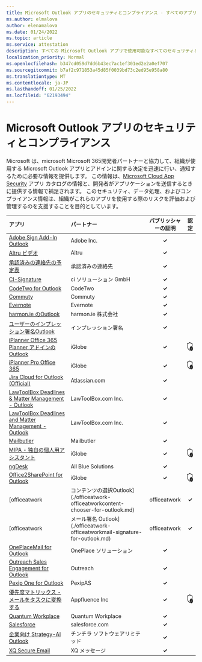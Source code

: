 ```yaml
---
title: Microsoft Outlook アプリのセキュリティとコンプライアンス - すべてのアプリ
ms.author: elmalova
author: elenamalova
ms.date: 01/24/2022
ms.topic: article
ms.service: attestation
description: すべての Microsoft Outlook アプリで使用可能なすべてのセキュリティとコンプライアンス情報。
localization_priority: Normal
ms.openlocfilehash: b347cd059d7dd6b43ec7ac1ef301ed2e2a0ef707
ms.sourcegitcommit: b7af2c971853a45d85f0039bd73c2ed95e958a80
ms.translationtype: MT
ms.contentlocale: ja-JP
ms.lasthandoff: 01/25/2022
ms.locfileid: "62193494"
---
```

# <a name="microsoft-outlook-apps-security-and-compliance"></a>Microsoft Outlook アプリのセキュリティとコンプライアンス

Microsoft は、microsoft Microsoft 365開発者パートナーと協力して、組織が使用する Microsoft Outlook アプリとアドインに関する決定を迅速に行い、通知するために必要な情報を提供します。 この情報は、[Microsoft Cloud App Security](https://www.microsoft.com/en-us/enterprise-mobility-security/cloud-app-security) アプリ カタログの情報と、開発者がアプリケーションを送信するときに提供する情報で補足されます。 このセキュリティ、データ処理、およびコンプライアンス情報は、組織がこれらのアプリを使用する際のリスクを評価および管理するのを支援することを目的としています。

| **アプリ** | **パートナー** | **パブリッシャーの証明** | **認定** |
|:--------|:------------|:----------------------:|:-------------:|
| [Adobe Sign Add-In Outlook](./adobe-inc-sign-add-in-for-outlook.md) | Adobe Inc. | **✓** |  |
| [Altru ビデオ](./altru-videos.md) | Altru | **✓** |  |
| [承認済みの連絡先の予定表](./approved-contact-calendars.md) | 承認済みの連絡先 | **✓** |  |
| [CI-Signature](./ci-solution-gmbh-signature.md) | ci ソリューション GmbH | **✓** |  |
| [CodeTwo for Outlook](./codetwo-for-outlook.md) | CodeTwo | **✓** |  |
| [Commuty](./commuty.md) | Commuty | **✓** |  |
| [Evernote](./evernote.md) | Evernote | **✓** |  |
| [harmon.ie のOutlook](./harmonie-corporation-for-outlook.md) | harmon.ie 株式会社 | **✓** |  |
| [ユーザーのインプレッション署名Outlook](./impression-signatures-for-outlook.md) | インプレッション署名 | **✓** |  |
| [iPlanner Office 365 Planner アドインのOutlook](./iglobe-iplanner-office-365-planner-add-in-for-outlook.md) | iGlobe | **✓** | <img alt="Certified application badge" src="../media/certified-badge.png" height="25" width="25" /> |
| [iPlanner Pro Office 365](./iglobe-iplanner-pro-office-365.md) | iGlobe | **✓** | <img alt="Certified application badge" src="../media/certified-badge.png" height="25" width="25" /> |
| [Jira Cloud for Outlook (Official)](./atlassiancom-jira-cloud-for-outlook-official.md) | Atlassian.com | **✓** |  |
| [LawToolBox Deadlines &amp; Matter Management - Outlook](./lawtoolboxcom-inc-lawtoolbox-deadlines-and-matter-management-outlook.md) | LawToolBox.com Inc. | **✓** |  |
| [LawToolBox Deadlines and Matter Management - Outlook](./lawtoolboxcom-inc-lawtoolbox-deadlines-and-matter-management-outlook.md) | LawToolBox.com Inc. | **✓** |  |
| [Mailbutler](./mailbutler.md) | Mailbutler | **✓** |  |
| [MIPA - 独自の個人用アシスタント](./iglobe-mipa-your-own-personal-assistant.md) | iGlobe | **✓** | <img alt="Certified application badge" src="../media/certified-badge.png" height="25" width="25" /> |
| [ngDesk](./all-blue-solutions-ngdesk.md) | All Blue Solutions | **✓** |  |
| [Office2SharePoint for Outlook](./iglobe-office2sharepoint-for-outlook.md) | iGlobe | **✓** | <img alt="Certified application badge" src="../media/certified-badge.png" height="25" width="25" /> |
| [officeatwork | コンテンツの選択Outlook](./officeatwork-officeatworkcontent-chooser-for-outlook.md) | officeatwork | **✓** |  |
| [officeatwork | メール署名 Outlook](./officeatwork-officeatworkmail-signature-for-outlook.md) | officeatwork | **✓** |  |
| [OnePlaceMail for Outlook](./oneplace-solutions-oneplacemail-for-outlook.md) | OnePlace ソリューション | **✓** |  |
| [Outreach Sales Engagement for Outlook](./outreach-sales-engagement-for-outlook.md) | Outreach | **✓** |  |
| [Pexip One for Outlook](./pexipas-pexip-one-for-outlook.md) | PexipAS | **✓** |  |
| [優先度マトリックス - メールをタスクに変換する](./appfluence-inc-priority-matrix-turn-emails-into-tasks.md) | Appfluence Inc | **✓** | <img alt="Certified application badge" src="../media/certified-badge.png" height="25" width="25" /> |
| [Quantum Workplace](./quantum-workplace.md) | Quantum Workplace | **✓** |  |
| [Salesforce](./salesforcecom-salesforce.md) | salesforce.com | **✓** |  |
| [企業向け Strategy-AI Outlook](./chinchilla-software-limited-strategy-ai-for-outlook.md) | チンチラ ソフトウェアリミテッド | **✓** |  |
| [XQ Secure Email](./xq-message-secure-email.md) | XQ メッセージ | **✓** |  |
